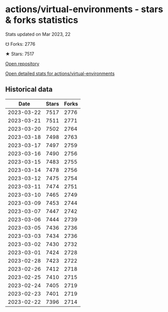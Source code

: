 # actions/virtual-environments - stars & forks statistics

Stats updated on Mar 2023, 22

☋ Forks: 2776

★ Stars: 7517

[Open repository](https://github.com/actions/virtual-environments)

[Open detailed stats for actions/virtual-environments](https://reviewgithub.com/rep/actions/virtual-environments)

## Historical data
| Date | Stars | Forks |
|------|-------|-------|
| 2023-03-22 | 7517 | 2776 | 
| 2023-03-21 | 7511 | 2771 | 
| 2023-03-20 | 7502 | 2764 | 
| 2023-03-18 | 7498 | 2763 | 
| 2023-03-17 | 7497 | 2759 | 
| 2023-03-16 | 7490 | 2756 | 
| 2023-03-15 | 7483 | 2755 | 
| 2023-03-14 | 7478 | 2756 | 
| 2023-03-12 | 7475 | 2754 | 
| 2023-03-11 | 7474 | 2751 | 
| 2023-03-10 | 7465 | 2749 | 
| 2023-03-09 | 7453 | 2744 | 
| 2023-03-07 | 7447 | 2742 | 
| 2023-03-06 | 7444 | 2739 | 
| 2023-03-05 | 7436 | 2736 | 
| 2023-03-03 | 7434 | 2736 | 
| 2023-03-02 | 7430 | 2732 | 
| 2023-03-01 | 7424 | 2728 | 
| 2023-02-28 | 7423 | 2722 | 
| 2023-02-26 | 7412 | 2718 | 
| 2023-02-25 | 7410 | 2715 | 
| 2023-02-24 | 7405 | 2719 | 
| 2023-02-23 | 7401 | 2719 | 
| 2023-02-22 | 7396 | 2714 | 

